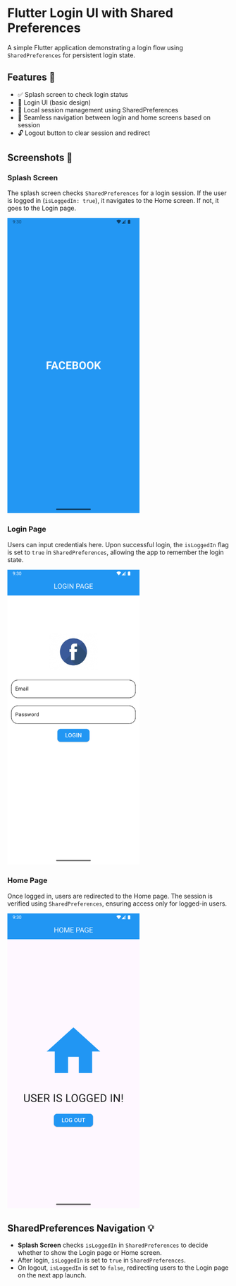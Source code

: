 # Flutter Login UI with Shared Preferences

A simple Flutter application demonstrating a login flow using `SharedPreferences` for persistent login state.

## Features 🚀
- ✅ Splash screen to check login status
- 🎨 Login UI (basic design)
- 💾 Local session management using SharedPreferences
- 🔁 Seamless navigation between login and home screens based on session
- 🔓 Logout button to clear session and redirect

## Screenshots 📸
### **Splash Screen**
The splash screen checks `SharedPreferences` for a login session. If the user is logged in (`isLoggedIn: true`), it navigates to the Home screen. If not, it goes to the Login page.

<img src="assets/splashScreen.png" width="300"/>

### **Login Page**
Users can input credentials here. Upon successful login, the `isLoggedIn` flag is set to `true` in `SharedPreferences`, allowing the app to remember the login state.

<img src="assets/loginPage.png" width="300"/>

### **Home Page**
Once logged in, users are redirected to the Home page. The session is verified using `SharedPreferences`, ensuring access only for logged-in users.

<img src="assets/homePage.png" width="300"/>

## SharedPreferences Navigation 💡
- **Splash Screen** checks `isLoggedIn` in `SharedPreferences` to decide whether to show the Login page or Home screen.
- After login, `isLoggedIn` is set to `true` in `SharedPreferences`.
- On logout, `isLoggedIn` is set to `false`, redirecting users to the Login page on the next app launch.